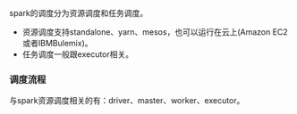 spark的调度分为资源调度和任务调度。
* 资源调度支持standalone、yarn、mesos，也可以运行在云上(Amazon EC2或者IBMBulemix)。
* 任务调度一般跟executor相关。

### 调度流程

与spark资源调度相关的有：driver、master、worker、executor。
